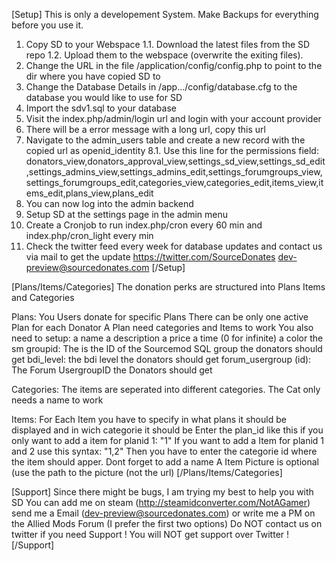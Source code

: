 [Setup]
This is only a developement System. Make Backups for everything before you use it.

1. Copy SD to your Webspace
1.1. Download the latest files from the SD repo
1.2. Upload them to the webspace (overwrite the exiting files).
2. Change the URL in the file /application/config/config.php to point to the dir where you have copied SD to
3. Change the Database Details in /app.../config/database.cfg to the database you would like to use for SD
4. Import the sdv1.sql to your database
6. Visit the index.php/admin/login url and login with your account provider
7. There will be a error message with a long url, copy this url
8. Navigate to the admin_users table and create a new record with the copied url as openid_identity
8.1. Use this line for the permissions field: donators_view,donators_approval_view,settings_sd_view,settings_sd_edit,settings_admins_view,settings_admins_edit,settings_forumgroups_view,settings_forumgroups_edit,categories_view,categories_edit,items_view,items_edit,plans_view,plans_edit
9. You can now log into the admin backend
10. Setup SD at the settings page in the admin menu
11. Create a Cronjob to run index.php/cron every 60 min and index.php/cron_light every min
12. Check the twitter feed every week for database updates and contact us via mail to get the update
    https://twitter.com/SourceDonates
    dev-preview@sourcedonates.com
[/Setup]


[Plans/Items/Categories]
The donation perks are structured into Plans Items and Categories

Plans:
You Users donate for specific Plans
There can be only one active Plan for each Donator
A Plan need categories and Items to work
You also need to setup:
	a name
	a description
	a price
	a time (0 for infinite)
	a color
	the sm groupid: The is the ID of the Sourcemod SQL group the donators should get
	bdi_level: the bdi level the donators should get
	forum_usergroup (id): The Forum UsergroupID the Donators should get

	
Categories:
The items are seperated into different categories.
The Cat only needs a name to work


Items:
For Each Item you have to specify in what plans it should be displayed and in wich categorie it should be
Enter the plan_id like this if you only want to add a item for planid 1: "1"
If you want to add a Item for planid 1 and 2 use this syntax: "1,2"
Then you have to enter the categorie id where the item should apper.
Dont forget to add a name
A Item Picture is optional (use the path to the picture (not the url) 
[/Plans/Items/Categories]

[Support]
Since there might be bugs, I am trying my best to help you with SD
You can add me on steam (http://steamidconverter.com/NotAGamer) send me a Email (dev-preview@sourcedonates.com) or write me a PM on the Allied Mods Forum (I prefer the first two options)
Do NOT contact us on twitter if you need Support ! You will NOT get support over Twitter !
[/Support]